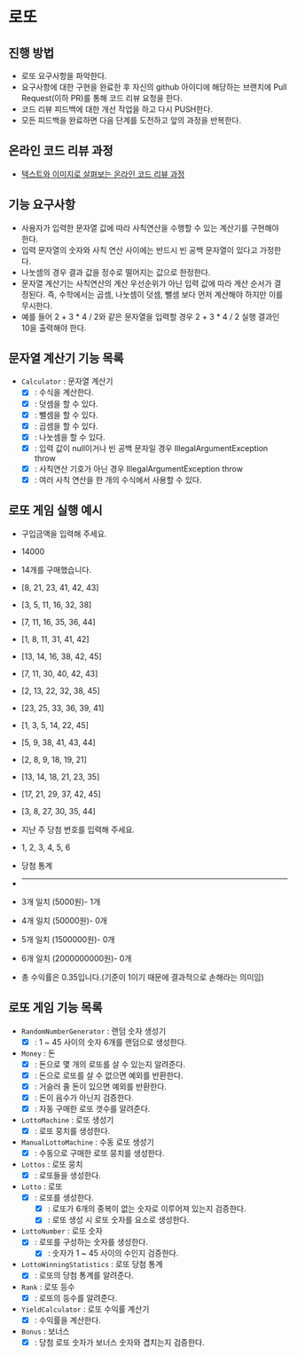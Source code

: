 # 로또

## 진행 방법

* 로또 요구사항을 파악한다.
* 요구사항에 대한 구현을 완료한 후 자신의 github 아이디에 해당하는 브랜치에 Pull Request(이하 PR)를 통해 코드 리뷰 요청을 한다.
* 코드 리뷰 피드백에 대한 개선 작업을 하고 다시 PUSH한다.
* 모든 피드백을 완료하면 다음 단계를 도전하고 앞의 과정을 반복한다.

## 온라인 코드 리뷰 과정

* [텍스트와 이미지로 살펴보는 온라인 코드 리뷰 과정](https://github.com/next-step/nextstep-docs/tree/master/codereview)

## 기능 요구사항

* 사용자가 입력한 문자열 값에 따라 사칙연산을 수행할 수 있는 계산기를 구현해야 한다.
* 입력 문자열의 숫자와 사칙 연산 사이에는 반드시 빈 공백 문자열이 있다고 가정한다.
* 나눗셈의 경우 결과 값을 정수로 떨어지는 값으로 한정한다.
* 문자열 계산기는 사칙연산의 계산 우선순위가 아닌 입력 값에 따라 계산 순서가 결정된다. 즉, 수학에서는 곱셈, 나눗셈이 덧셈, 뺄셈 보다 먼저 계산해야 하지만 이를 무시한다.
* 예를 들어 2 + 3 * 4 / 2와 같은 문자열을 입력할 경우 2 + 3 * 4 / 2 실행 결과인 10을 출력해야 한다.

## 문자열 계산기 기능 목록

* `Calculator` : 문자열 계산기
    * [x] : 수식을 계산한다.
    * [x] : 덧셈을 할 수 있다.
    * [x] : 뺄셈을 할 수 있다.
    * [x] : 곱셈을 할 수 있다.
    * [x] : 나눗셈을 할 수 있다.
    * [x] : 입력 값이 null이거나 빈 공백 문자일 경우 IllegalArgumentException throw
    * [x] : 사칙연산 기호가 아닌 경우 IllegalArgumentException throw
    * [x] : 여러 사칙 연산을 한 개의 수식에서 사용할 수 있다.

## 로또 게임 실행 예시

* 구입금액을 입력해 주세요.
* 14000
* 14개를 구매했습니다.
* [8, 21, 23, 41, 42, 43]
* [3, 5, 11, 16, 32, 38]
* [7, 11, 16, 35, 36, 44]
* [1, 8, 11, 31, 41, 42]
* [13, 14, 16, 38, 42, 45]
* [7, 11, 30, 40, 42, 43]
* [2, 13, 22, 32, 38, 45]
* [23, 25, 33, 36, 39, 41]
* [1, 3, 5, 14, 22, 45]
* [5, 9, 38, 41, 43, 44]
* [2, 8, 9, 18, 19, 21]
* [13, 14, 18, 21, 23, 35]
* [17, 21, 29, 37, 42, 45]
* [3, 8, 27, 30, 35, 44]

* 지난 주 당첨 번호를 입력해 주세요.
* 1, 2, 3, 4, 5, 6

* 당첨 통계
* ---------
* 3개 일치 (5000원)- 1개
* 4개 일치 (50000원)- 0개
* 5개 일치 (1500000원)- 0개
* 6개 일치 (2000000000원)- 0개
* 총 수익률은 0.35입니다.(기준이 1이기 때문에 결과적으로 손해라는 의미임)

## 로또 게임 기능 목록
* `RandomNumberGenerator` : 랜덤 숫자 생성기
  * [x] : 1 ~ 45 사이의 숫자 6개를 랜덤으로 생성한다.

* `Money` : 돈
  * [x] : 돈으로 몇 개의 로또를 살 수 있는지 알려준다.
   * [x] : 돈으로 로또를 살 수 없으면 예외를 반환한다.
   * [x] : 거슬러 줄 돈이 있으면 예외를 반환한다.
  * [x] : 돈이 음수가 아닌지 검증한다.
  * [x] : 자동 구매한 로또 갯수를 알려준다.

* `LottoMachine` : 로또 생성기
  * [x] : 로또 뭉치를 생성한다.

* `ManualLottoMachine` : 수동 로또 생성기
  * [x] : 수동으로 구매한 로또 뭉치를 생성한다.

* `Lottos` : 로또 뭉치
  * [x] : 로또들을 생성한다.

* `Lotto` : 로또 
  * [x] : 로또를 생성한다.
    * [x] : 로또가 6개의 중복이 없는 숫자로 이루어져 있는지 검증한다.
    * [x] : 로또 생성 시 로또 숫자를 요소로 생성한다.

* `LottoNumber` : 로또 숫자
  * [x] : 로또를 구성하는 숫자를 생성한다.
    * [x] : 숫자가 1 ~ 45 사이의 수인지 검증한다.

* `LottoWinningStatistics` : 로또 당첨 통계
  * [x] : 로또의 당첨 통계를 알려준다.

* `Rank` : 로또 등수
  * [x] : 로또의 등수를 알려준다.

* `YieldCalculator` : 로또 수익률 계산기
  * [x] : 수익률을 계산한다.

* `Bonus` : 보너스
  * [x] : 당첨 로또 숫자가 보너스 숫자와 겹치는지 검증한다.
